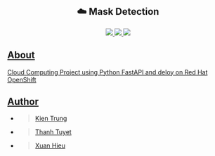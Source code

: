 <h2 align="center"> ☁️ Mask Detection </h2>
<p align="center">
  <a href="https://github.com/kiritoroo/mask-detection-cloud/issues">
    <img src="https://img.shields.io/github/issues/kiritoroo/mask-detection-cloud"/> 
  </a>
  <a href="https://github.com/kiritoroo/mask-detection-cloud/network/members">
    <img src="https://img.shields.io/github/forks/kiritoroo/mask-detection-cloud"/> 
  </a>  
  <a href="https://github.com/kiritoroo/mask-detection-cloud/stargazers">
    <img src="https://img.shields.io/github/stars/kiritoroo/mask-detection-cloud"/> 
</p>

## About
Cloud Computing Project using Python FastAPI and deloy on Red Hat OpenShift

## Author 
- > [Kien Trung](https://github.com/kiritoroo)
- > [Thanh Tuyet](https://github.com/Snow-3)
- > [Xuan Hieu](https://github.com/XuanHieuHo)
